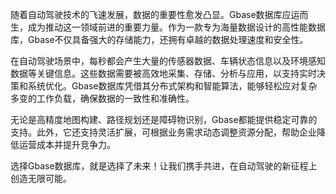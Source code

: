 随着自动驾驶技术的飞速发展，数据的重要性愈发凸显。Gbase数据库应运而生，成为推动这一领域前进的重要力量。作为一款专为海量数据设计的高性能数据库，Gbase不仅具备强大的存储能力，还拥有卓越的数据处理速度和安全性。

在自动驾驶场景中，每秒都会产生大量的传感器数据、车辆状态信息以及环境感知数据等关键信息。这些数据需要被高效地采集、存储、分析与应用，以支持实时决策和系统优化。Gbase数据库凭借其分布式架构和智能算法，能够轻松应对复杂多变的工作负载，确保数据的一致性和准确性。

无论是高精度地图构建、路径规划还是障碍物识别，Gbase都能提供稳定可靠的支持。此外，它还支持灵活扩展，可根据业务需求动态调整资源分配，帮助企业降低运营成本并提升竞争力。

选择Gbase数据库，就是选择了未来！让我们携手共进，在自动驾驶的新征程上创造无限可能。